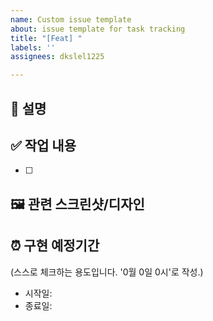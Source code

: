 ```yaml
---
name: Custom issue template
about: issue template for task tracking
title: "[Feat] "
labels: ''
assignees: dkslel1225

---
```


## 📝 설명
<!-- 이슈에 대한 간략한 설명을 작성해주세요 -->

## ✅ 작업 내용
<!-- 해결해야 할 작업 목록을 작성해주세요 -->
- [ ] 

## 🖼️ 관련 스크린샷/디자인
<!-- 관련 디자인이나 스크린샷이 있다면 첨부해주세요 -->

## ⏰ 구현 예정기간
<!-- 작업 시작할 때, 작업 시작일 / 작업 완료했을 때, 작업 종료일을 작성해주세요 -->
(스스로 체크하는 용도입니다. '0월 0일 0시'로 작성.)
- 시작일: 
- 종료일:

